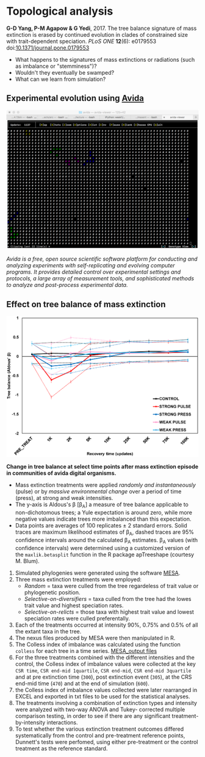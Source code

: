 Topological analysis
====================

**G-D Yang, P-M Agapow & G Yedi**, 2017. The tree balance signature of mass extinction is 
erased by continued evolution in clades of constrained size with trait-dependent 
speciation. _PLoS ONE_ **12**(6): e0179553
doi:[10.1371/journal.pone.0179553](https://doi.org/10.1371/journal.pone.0179553)

- What happens to the signatures of mass extinctions or radiations (such as imbalance or
  "stemminess")? 
- Wouldn't they eventually be swamped?
- What can we learn from simulation?

Experimental evolution using [Avida](http://avida.devosoft.org/)
----------------------------------------------------------------

![](lecture/avida.png)

_Avida is a free, open source scientific software platform for conducting and analyzing 
experiments with self-replicating and evolving computer programs. It provides detailed 
control over experimental settings and protocols, a large array of measurement tools, 
and sophisticated methods to analyze and post-process experimental data._

Effect on tree balance of mass extinction
-----------------------------------------

![](lecture/fig1.png)

**Change in tree balance at select time points after mass extinction episode in 
communities of avida digital organisms.**

- Mass extinction treatments were applied _randomly and instantaneously_ (pulse) or by 
  _massive environmental change_ over a period of time (press), at strong and weak 
  intensities.
- The y-axis is Aldous's β [β<sub>A</sub>] a measure of tree balance applicable to 
  non-dichotomous trees; a Yule expectation is around zero, while more negative values 
  indicate trees more imbalanced than this expectation.
- Data points are averages of 100 replicates ± 2 standard errors. Solid traces are 
  maximum likelihood estimates of β<sub>A</sub>, dashed traces are 95% confidence 
  intervals around the calculated β<sub>A</sub> estimates. β<sub>A</sub> values (with 
  confidence intervals) were determined using a customized version of the 
  `maxlik.betasplit` function in the R package apTreeshape (courtesy M. Blum).

1. Simulated phylogenies were generated using the software [MESA](http://datadryad.org/resource/doi:10.5061/dryad.sm379/15).
2. Three mass extinction treatments were employed: 
   - _Random_ = taxa were culled from the tree regardeless of trait value or phylogenetic position. 
   - _Selective-on-diversifiers_ = taxa culled from the tree had the lowes trait value and highest speciation rates.
   - _Selective-on-relicts_ = those taxa with highest trait value and lowest speciation rates were culled preferentally. 
3. Each of the treatments occurred at intensity 90%, 0.75% and 0.5% of all the extant taxa in the tree.
4. The nexus files produced by MESA were then manipulated in R. 
5. The Colless index of imbalance was calculated using the function `colless` for each tree in a time series. 
   [MESA_output files](http://datadryad.org/resource/doi:10.5061/dryad.sm379)
6. For the three treatments combined with the different intensities and the control, the Colless index of imbalance values 
   were collected at the key `CSR time`, `CSR end-mid 1quartile`, `CSR end-mid`, `CSR end-mid 3quartile` and at pre extinction 
   time (`300`), post extinction event (`305`), at the CRS end-mid time (`470`) and at the end of simulation (`600`).
7. the Colless index of imbalance values collected were later rearranged in EXCEL and exported in txt files to be used for the 
   statistical analyses.   
8. The treatments involving a combination of extinction types and intensity were analyzed with two-way ANOVA and Tukey-
   corrected multiple comparison testing, in order to see if there are any significant treatment-by-intensity interactions. 
9. To test whether the various extinction treatment outcomes differed systematically from the control and pre-treatment 
   reference points,  Dunnett's tests were perfomed, using either pre-treatment or the control treatment as the reference 
   standard.
